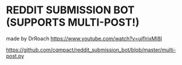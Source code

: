 # REDDIT SUBMISSION BOT (SUPPORTS MULTI-POST!)
made by DrRoach
https://www.youtube.com/watch?v=ujflrixMl8I

https://github.com/cqmpact/reddit_submission_bot/blob/master/multi-post.py

